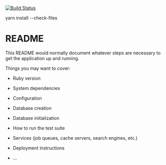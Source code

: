 [![Build Status](https://travis-ci.org/OlawaleJoseph/team-save.svg?branch=develop)](https://travis-ci.org/OlawaleJoseph/team-save)

yarn install --check-files

# README

This README would normally document whatever steps are necessary to get the
application up and running.

Things you may want to cover:

* Ruby version

* System dependencies

* Configuration

* Database creation

* Database initialization

* How to run the test suite

* Services (job queues, cache servers, search engines, etc.)

* Deployment instructions

* ...
